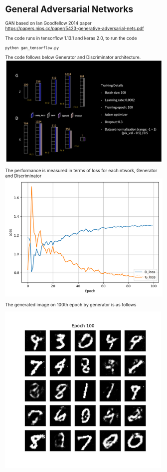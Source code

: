 # General Adversarial Networks
GAN based on Ian Goodfellow 2014 paper https://papers.nips.cc/paper/5423-generative-adversarial-nets.pdf

The code runs in tensorflow 1.13.1 and keras 2.0, to run the code 
```
python gan_tensorflow.py
```

The code follows below Generator and Discriminator architecture.
![GAN network Architecture](network_arch.png)

The performance is measured in terms of loss for each ntwork, Generator and Discriminator
![Loss per epoch](MNIST_GAN_results/MNIST_GAN_train_hist.png)



The generated image on 100th epoch by generator is as follows

![Gen 100 epoch](MNIST_GAN_results/results/MNIST_GAN_100.png)
